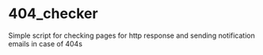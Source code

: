 # 404_checker
Simple script for checking pages for http response and sending notification emails in case of 404s
